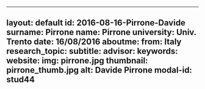 ---
layout: default 
id: 2016-08-16-Pirrone-Davide
surname: Pirrone
name: Pirrone
university: Univ. Trento
date: 16/08/2016
aboutme: 
from: Italy
research_topic: 
subtitle: 
advisor: 
keywords: 
website: 
img: pirrone.jpg
thumbnail: pirrone_thumb.jpg
alt: Davide Pirrone
modal-id: stud44
------
